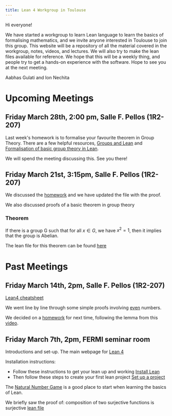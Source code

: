 ```yaml
---
title: Lean 4 Workgroup in Toulouse
---
```


Hi everyone!

We have started a workgroup to learn Lean language to learn the basics of formalising mathematics, and we invite anyone interested in Toulouse to join this group. 
This website will be a repository of all the material covered in the workgroup, notes, videos, and lectures. We will also try to make the lean files available for reference. 
We hope that this will be a weekly thing, and people try to get a hands-on experience with the software. Hope to see you at the next meeting. 

Aabhas Gulati and Ion Nechita


# Upcoming Meetings

## Friday March 28th, 2:00 pm, Salle F. Pellos (1R2-207)
Last week's homework is to formalise your favourite theorem in Group Theory. There are a few helpful resources, [Groups and Lean](https://leanprover-community.github.io/mathematics_in_lean/C08_Groups_and_Rings.html) and [Formalisation of basic group theory in Lean](https://tqft.net/web/notes/load.php?name=students/20180219-MitchRowett-ASC-report-on-Lean). 

We will spend the meeting discussing this. See you there!


## Friday March 21st, 3:15pm, Salle F. Pellos (1R2-207)
We discussed the [homework](https://github.com/gulatiaabhas/leanintoulouse/blob/main/lean-files/squeeze.lean) and we have updated the file with the proof. 

We also discussed proofs of a basic theorem in group theory 

### Theorem 

If there is a group G such that for all $x \in G$, we have $x^2 = 1$, then it implies that the group is Abelian. 

The lean file for this theorem can be found [here](https://github.com/gulatiaabhas/leanintoulouse/blob/main/lean-files/group-theory.lean)



# Past Meetings 


## Friday March 14th, 2pm, Salle F. Pellos (1R2-207)

[Lean4 cheatsheet](https://raw.githubusercontent.com/madvorak/lean4-cheatsheet/main/lean-tactics.pdf)

We went line by line through some simple proofs involving [even](https://github.com/gulatiaabhas/leanintoulouse/blob/main/lean-files/even.lean) numbers. 

We decided on a [homework](https://github.com/gulatiaabhas/leanintoulouse/blob/main/lean-files/squeeze.lean) for next time, following the lemma from this [video](https://www.youtube.com/watch?v=I2zaPoj3G50).




## Friday March 7th, 2pm, FERMI seminar room 

Introductions and set-up. The main webpage for [Lean 4](https://leanprover-community.github.io/)

Installation instructions: 
- Follow these instructions to get your lean up and working [Install Lean](https://leanprover-community.github.io/get_started.html#regular-install)
- Then follow these steps to create your first lean project [Set up a project](https://leanprover-community.github.io/install/project.html)

The [Natural Number Game](https://adam.math.hhu.de/#/g/leanprover-community/nng4) is a good place to start when learning the basics of Lean. 

We briefly saw the proof of: composition of two surjective functions is surjective [lean file](https://github.com/gulatiaabhas/leanintoulouse/blob/main/lean-files/surjective.lean)

